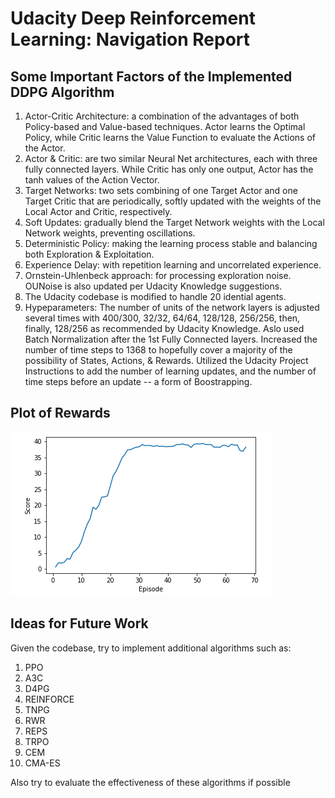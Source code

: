 # Udacity Deep Reinforcement Learning: Navigation Report

## Some Important Factors of the Implemented DDPG Algorithm
  1. Actor-Critic Architecture: a combination of the advantages of both Policy-based and Value-based techniques. Actor learns the Optimal Policy, while Critic learns the Value Function to evaluate the Actions of the Actor.
  2. Actor & Critic: are two similar Neural Net architectures, each with three fully connected layers. While Critic has only one output, Actor has the tanh values of the Action Vector.
  3. Target Networks: two sets combining of one Target Actor and one Target Critic that are periodically, softly updated with the weights of the Local Actor and Critic, respectively. 
  4. Soft Updates: gradually blend the Target Network weights with the Local Network weights, preventing oscillations.
  5. Deterministic Policy: making the learning process stable and balancing both Exploration & Exploitation.
  6. Experience Delay: with repetition learning and uncorrelated experience.
  7. Ornstein-Uhlenbeck approach: for processing exploration noise. OUNoise is also updated per Udacity Knowledge suggestions.
  8. The Udacity codebase is modified to handle 20 idential agents.
  9. Hypeparameters:
       The number of units of the network layers is adjusted several times with 400/300, 32/32, 64/64, 128/128, 256/256, then, finally, 128/256 as recommended by Udacity Knowledge. Aslo used Batch Normalization after the 1st Fully Connected layers.
       Increased the number of time steps to 1368 to hopefully cover a majority of the possibility of States, Actions, & Rewards.
       Utilized the Udacity Project Instructions to add the number of learning updates, and the number of time steps before an update -- a form of Boostrapping.

## Plot of Rewards
<img src="result.png"/>

## Ideas for Future Work
Given the codebase, try to implement additional algorithms such as:
  1. PPO
  2. A3C
  3. D4PG
  4. REINFORCE
  5. TNPG
  6. RWR
  7. REPS
  8. TRPO
  9. CEM
  10. CMA-ES
      
Also try to evaluate the effectiveness of these algorithms if possible
